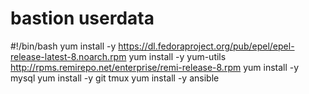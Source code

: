 # bastion userdata

#!/bin/bash
yum install -y  https://dl.fedoraproject.org/pub/epel/epel-release-latest-8.noarch.rpm
yum install -y yum-utils http://rpms.remirepo.net/enterprise/remi-release-8.rpm
yum install -y mysql
yum install -y git tmux
yum install -y ansible
